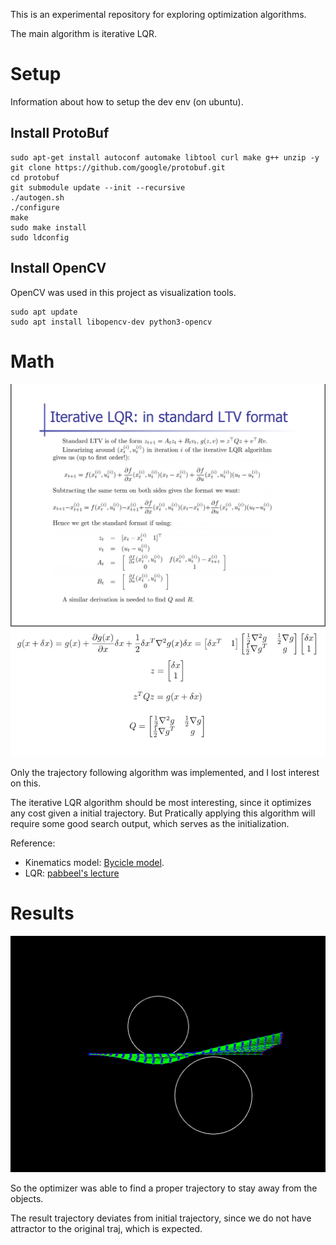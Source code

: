 This is an experimental repository for exploring optimization algorithms.

The main algorithm is iterative LQR.

# Setup

Information about how to setup the dev env (on ubuntu).

## Install ProtoBuf
```
sudo apt-get install autoconf automake libtool curl make g++ unzip -y
git clone https://github.com/google/protobuf.git
cd protobuf
git submodule update --init --recursive
./autogen.sh
./configure
make
sudo make install
sudo ldconfig
```

## Install OpenCV

OpenCV was used in this project as visualization tools.
```
sudo apt update
sudo apt install libopencv-dev python3-opencv
```

# Math

![img1](math1.png)
![img2](math2.png)

Only the trajectory following algorithm was implemented, and I lost interest on this. 

The iterative LQR algorithm should be most interesting, since it optimizes any cost given a initial trajectory. 
But Pratically applying this algorithm will require some good search output, which serves as the initialization.

Reference: 

*  Kinematics model: [Bycicle model](https://borrelli.me.berkeley.edu/pdfpub/IV_KinematicMPC_jason.pdf).
*  LQR: [pabbeel's lecture](https://people.eecs.berkeley.edu/~pabbeel/cs287-fa12/slides/LQR.pdf)

# Results

![opt_trajs](opt_trajs.png)

So the optimizer was able to find a proper trajectory to stay away from the objects. 

The result trajectory deviates from initial trajectory, since we do not have attractor to the original traj, which is expected. 